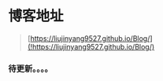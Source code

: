 # 博客地址 
> [https://liujinyang9527.github.io/Blog/](!https://liujinyang9527.github.io/Blog/)

### 待更新。。。。
